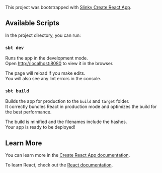 This project was bootstrapped with [Slinky Create React App](https://slinky.dev/).

## Available Scripts

In the project directory, you can run:

### `sbt dev`

Runs the app in the development mode.<br>
Open [http://localhost:8080](http://localhost:8080) to view it in the browser.

The page will reload if you make edits.<br>
You will also see any lint errors in the console.

### `sbt build`

Builds the app for production to the `build` and `target` folder.<br>
It correctly bundles React in production mode and optimizes the build for the best performance.

The build is minified and the filenames include the hashes.<br>
Your app is ready to be deployed!

## Learn More

You can learn more in the [Create React App documentation](https://slinky.dev/docs/installation/).

To learn React, check out the [React documentation](https://reactjs.org/).
